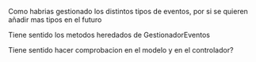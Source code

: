 Como habrias gestionado los distintos tipos de eventos, por si se quieren añadir mas tipos en el futuro <br>

Tiene sentido los metodos heredados de GestionadorEventos <br>

Tiene sentido hacer comprobacion en el modelo y en el controlador? <br>